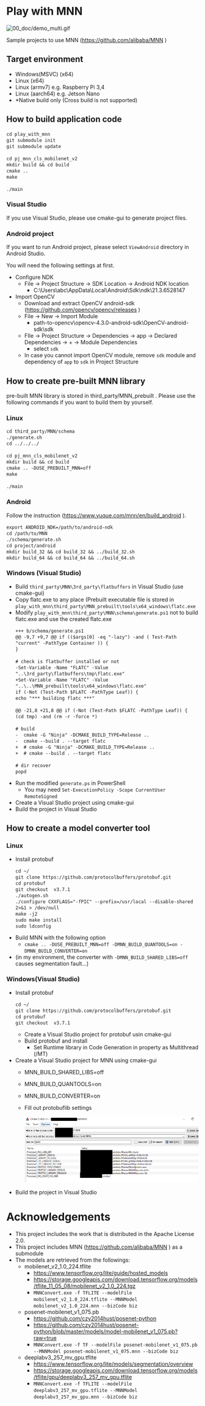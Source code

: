 # Play with MNN
![00_doc/demo_multi.gif](00_doc/demo_multi.gif)

Sample projects to use MNN (https://github.com/alibaba/MNN )

## Target environment
- Windows(MSVC) (x64)
- Linux (x64)
- Linux (armv7) e.g. Raspberry Pi 3,4
- Linux (aarch64) e.g. Jetson Nano
- *Native build only (Cross build is not supported)


## How to build application code
```
cd play_with_mnn
git submodule init
git submodule update

cd pj_mnn_cls_mobilenet_v2
mkdir build && cd build
cmake ..
make

./main
```

### Visual Studio
If you use Visual Studio, please use cmake-gui to generate project files.

### Android project
If you want to run Android project, please select `ViewAndroid` directory in Android Studio.

You will need the following settings at first.

- Configure NDK
	- File -> Project Structure -> SDK Location -> Android NDK location
		- C:\Users\abc\AppData\Local\Android\Sdk\ndk\21.3.6528147
- Import OpenCV
	- Download and extract OpenCV android-sdk (https://github.com/opencv/opencv/releases )
	- File -> New -> Import Module
		- path-to-opencv\opencv-4.3.0-android-sdk\OpenCV-android-sdk\sdk
	- FIle -> Project Structure -> Dependencies -> app -> Declared Dependencies -> + -> Module Dependencies
		- select `sdk`
	- In case you cannot import OpenCV module, remove `sdk` module and dependency of `app` to `sdk` in Project Structure

## How to create pre-built MNN library
pre-built MNN library is stored in third_party/MNN_prebuilt . Please use the following commands if you want to build them by yourself.


### Linux
```
cd third_party/MNN/schema
./generate.sh
cd ../../../

cd pj_mnn_cls_mobilenet_v2
mkdir build && cd build
cmake .. -DUSE_PREBUILT_MNN=off
make

./main
```

### Android
Follow the instruction (https://www.yuque.com/mnn/en/build_android ).

```
export ANDROID_NDK=/path/to/android-ndk
cd /path/to/MNN
./schema/generate.sh
cd project/android
mkdir build_32 && cd build_32 && ../build_32.sh
mkdir build_64 && cd build_64 && ../build_64.sh
```

### Windows (Visual Studio)
- Build `third_party\MNN\3rd_party\flatbuffers` in Visual Studio (use cmake-gui)
- Copy flatc.exe to any place (Prebuilt executable file is stored in `play_with_mnn\third_party\MNN_prebuilt\tools\x64_windows\flatc.exe`
- Modify `play_with_mnn\third_party\MNN\schema\generate.ps1` not to build flatc.exe and use the created flatc.exe
	```
	+++ b/schema/generate.ps1
	@@ -9,7 +9,7 @@ if (($args[0] -eq "-lazy") -and ( Test-Path "current" -PathType Container )) {
	}

	# check is flatbuffer installed or not
	-Set-Variable -Name "FLATC" -Value "..\3rd_party\flatbuffers\tmp\flatc.exe"
	+Set-Variable -Name "FLATC" -Value "..\..\MNN_prebuilt\tools\x64_windows\flatc.exe"
	if (-Not (Test-Path $FLATC -PathType Leaf)) {
	echo "*** building flatc ***"

	@@ -21,8 +21,8 @@ if (-Not (Test-Path $FLATC -PathType Leaf)) {
	(cd tmp) -and (rm -r -force *)

	# build
	-  cmake -G "Ninja" -DCMAKE_BUILD_TYPE=Release ..
	-  cmake --build . --target flatc
	+  # cmake -G "Ninja" -DCMAKE_BUILD_TYPE=Release ..
	+  # cmake --build . --target flatc

	# dir recover
	popd
	```
- Run the modified `generate.ps` in PowerShell
	- You may need `Set-ExecutionPolicy -Scope CurrentUser RemoteSigned`
- Create a Visual Studio project using cmake-gui
- Build the project in Visual Studio


## How to create a model converter tool
### Linux
- Install protobuf
	```
	cd ~/
	git clone https://github.com/protocolbuffers/protobuf.git
	cd protobuf
	git checkout  v3.7.1
	./autogen.sh
	./configure CXXFLAGS="-fPIC" --prefix=/usr/local --disable-shared 2>&1 > /dev/null
	make -j2
	sudo make install
	sudo ldconfig
	```
- Build MNN with the following option
	- `cmake .. -DUSE_PREBUILT_MNN=off -DMNN_BUILD_QUANTOOLS=on -DMNN_BUILD_CONVERTER=on `
- (in my environment, the converter with `-DMNN_BUILD_SHARED_LIBS=off` causes segmentation fault...)

### Windows(Visual Studio)
- Install protobuf
	```
	cd ~/
	git clone https://github.com/protocolbuffers/protobuf.git
	cd protobuf
	git checkout  v3.7.1
	```
	- Create a Visual Studio project for protobuf usin cmake-gui
	- Build protobuf and install
		- Set Runtime library in Code Generation in property as Multithread (/MT)
- Create a Visual Studio project for MNN using cmake-gui
	- MNN_BUILD_SHARED_LIBS=off
	- MNN_BUILD_QUANTOOLS=on
	- MNN_BUILD_CONVERTER=on
	- Fill out protobuflib settings
		
		![protobuflib](00_doc/windows_tool.png) 
- Build the project in Visual Studio

# Acknowledgements
- This project includes the work that is distributed in the Apache License 2.0.
- This project includes MNN (https://github.com/alibaba/MNN ) as a submodule
- The models are retrieved from the followings:
	- mobilenet_v2_1.0_224.tflite
		- https://www.tensorflow.org/lite/guide/hosted_models
		- https://storage.googleapis.com/download.tensorflow.org/models/tflite_11_05_08/mobilenet_v2_1.0_224.tgz
		- `MNNConvert.exe -f TFLITE --modelFile mobilenet_v2_1.0_224.tflite --MNNModel mobilenet_v2_1.0_224.mnn --bizCode biz`
	- posenet-mobilenet_v1_075.pb
		- https://github.com/czy2014hust/posenet-python
		- https://github.com/czy2014hust/posenet-python/blob/master/models/model-mobilenet_v1_075.pb?raw=true
		- `MNNConvert.exe -f TF --modelFile posenet-mobilenet_v1_075.pb --MNNModel posenet-mobilenet_v1_075.mnn --bizCode biz`
	- deeplabv3_257_mv_gpu.tflite
		- https://www.tensorflow.org/lite/models/segmentation/overview
		- https://storage.googleapis.com/download.tensorflow.org/models/tflite/gpu/deeplabv3_257_mv_gpu.tflite
		- `MNNConvert.exe -f TFLITE --modelFile deeplabv3_257_mv_gpu.tflite --MNNModel deeplabv3_257_mv_gpu.mnn --bizCode biz`
